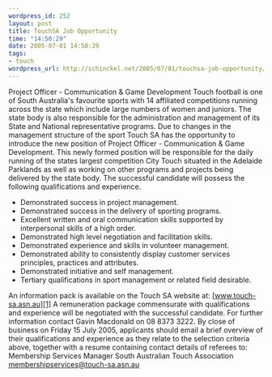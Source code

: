```yaml
--- 
wordpress_id: 252
layout: post
title: TouchSA Job Opportunity
time: "14:50:29"
date: 2005-07-01 14:50:29
tags: 
- touch
wordpress_url: http://schinckel.net/2005/07/01/touchsa-job-opportunity/
---
```

Project Officer - Communication & Game Development  Touch football is one of South Australia's favourite sports with 14 affiliated competitions running across the state which include large numbers of women and juniors. The state body is also responsible for the administration and management of its State and National representative programs. Due to changes in the management structure of the sport Touch SA has the opportunity to introduce the new position of Project Officer - Communication & Game Development. This newly formed position will be responsible for the daily running of the states largest competition City Touch situated in the Adelaide Parklands as well as working on other programs and projects being delivered by the state body. The successful candidate will possess the following qualifications and experience. 

  * Demonstrated success in project management. 
  * Demonstrated success in the delivery of sporting programs. 
  * Excellent written and oral communication skills supported by interpersonal skills of a high order. 
  * Demonstrated high level negotiation and facilitation skills. 
  * Demonstrated experience and skills in volunteer management. 
  * Demonstrated ability to consistently display customer services principles, practices and attributes. 
  * Demonstrated initiative and self management. 
  * Tertiary qualifications in sport management or related field desirable. 

An information pack is available on the Touch SA website at: [www.touch-sa.asn.au][1] A remuneration package commensurate with qualifications and experience will be negotiated with the successful candidate. For further information contact Gavin Macdonald on 08 8373 3222. By close of business on Friday 15 July 2005, applicants should email a brief overview of their qualifications and experience as they relate to the selection criteria above, together with a resume containing contact details of referees to: Membership Services Manager South Australian Touch Association [membershipservices@touch-sa.asn.au][2]

   [1]: http://www.touch-sa.asn.au
   [2]: mailto:membershipservices@touch-sa.asn.au

